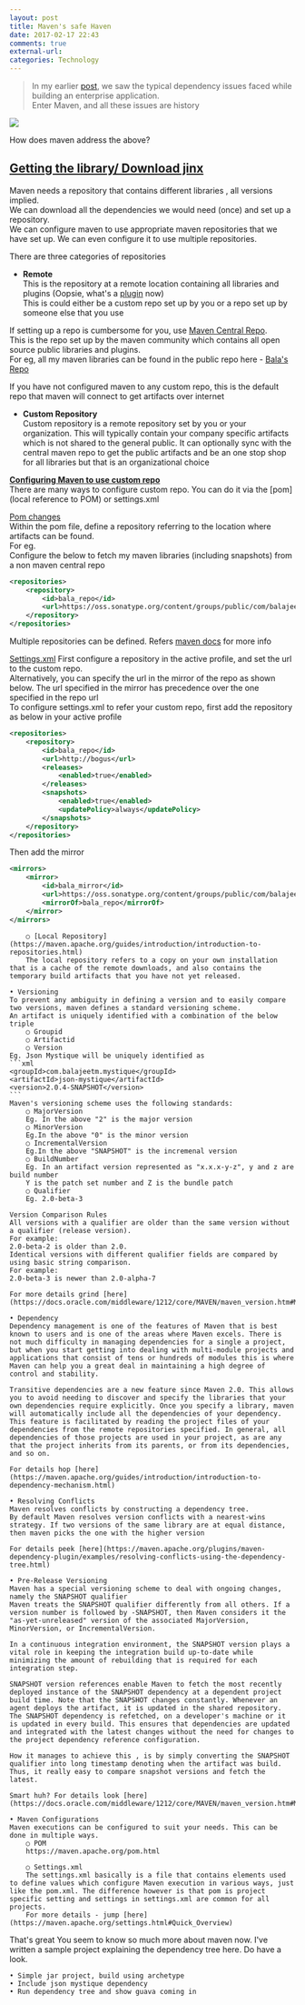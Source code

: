 ```yaml
---
layout: post
title: Maven's safe Haven
date: 2017-02-17 22:43
comments: true
external-url:
categories: Technology
---
```


>In my earlier [post](), we saw the typical dependency issues faced while building an enterprise application.<br>
>Enter Maven, and all these issues are history<br>

<img style="text-align: center" class="img-responsive" src="/assets/2017-02-17/IDontAlwaysMaven.jpg">

How does maven address the above?
## <u><b>Getting the library/ Download jinx</b></u>
Maven needs a repository that contains different libraries , all versions implied.<br>
We can download all the dependencies we would need (once) and set up a repository.<br>
We can configure maven to use appropriate maven repositories that we have set up. We can even configure it to use multiple repositories.<br>
	
There are three categories of repositories
* **Remote**<br>
This is the repository at a remote location containing all libraries and plugins (Oopsie, what's a [plugin](https://maven.apache.org/plugins/) now)<br>
This is could either be a custom repo set up by you or a repo set up by someone else that you use<br>
		
If setting up a repo is cumbersome for you, use [Maven Central Repo](http://repo1.maven.org/maven2/).<br>
This is the repo set up by the maven community which contains all open source public libraries and plugins.<br>
For eg, all my maven libraries can be found in the public repo here - [Bala's Repo](http://repo1.maven.org/maven2/com/balajeetm/)<br>
	
If you have not configured maven to any custom repo, this is the default repo that maven will connect to get artifacts over internet<br>
		
* **Custom Repository**<br>
Custom repository is a remote repository set by you or your organization. This will typically contain your company specific artifacts which is not shared to the general public. It can optionally sync with the central maven repo to get the public artifacts and be an one stop shop for all libraries but that is an organizational choice<br>

<u><b>Configuring Maven to use custom repo</b></u><br>
There are many ways to configure custom repo. You can do it via the [pom](local reference to POM) or settings.xml<br>
			
<u>Pom changes</u><br>
Within the pom file, define a repository referring to the location where artifacts can be found.<br>
For eg.<br>
Configure the below to fetch my maven libraries (including snapshots) from a non maven central repo<br>
```xml
<repositories>
	<repository>
		<id>bala_repo</id>
		<url>https://oss.sonatype.org/content/groups/public/com/balajeetm/</url>
	</repository>
</repositories>
```
			
Multiple repositories can be defined. Refers [maven docs](https://maven.apache.org/pom.html#Repositories) for more info<br>
			
<u>Settings.xml</u>
First configure a repository in the active profile, and set the url to the custom repo.<br>
Alternatively, you can specify the url in the mirror of the repo as shown below. The url specified in the mirror has precedence over the one specified in the repo url<br>
To configure settings.xml to refer your custom repo, first add the repository as below in your active profile<br>
```xml
<repositories>
	<repository>
		<id>bala_repo</id>
		<url>http://bogus</url>
		<releases>
			<enabled>true</enabled>
		</releases>
		<snapshots>
			<enabled>true</enabled>
			<updatePolicy>always</updatePolicy>
		</snapshots>
	</repository>
</repositories>
```
			
Then add the mirror
```xml
<mirrors>
	<mirror>
		<id>bala_mirror</id>
		<url>https://oss.sonatype.org/content/groups/public/com/balajeetm/</url>
		<mirrorOf>bala_repo</mirrorOf>
	</mirror>
</mirrors>
```
		○ [Local Repository](https://maven.apache.org/guides/introduction/introduction-to-repositories.html)
		The local repository refers to a copy on your own installation that is a cache of the remote downloads, and also contains the temporary build artifacts that you have not yet released.
		
	• Versioning
	To prevent any ambiguity in defining a version and to easily compare two versions, maven defines a standard versioning scheme.
	An artifact is uniquely identified with a combination of the below triple
		○ Groupid
		○ Artifactid
		○ Version
	Eg. Json Mystique will be uniquely identified as
	```xml
	<groupId>com.balajeetm.mystique</groupId>
	<artifactId>json-mystique</artifactId>
	<version>2.0.4-SNAPSHOT</version>
	```
	Maven's versioning scheme uses the following standards:
		○ MajorVersion
		Eg. In the above "2" is the major version
		○ MinorVersion
		Eg.In the above "0" is the minor version
		○ IncrementalVersion
		Eg.In the above "SNAPSHOT" is the incremenal version
		○ BuildNumber
		Eg. In an artifact version represented as "x.x.x-y-z", y and z are build number
		Y is the patch set number and Z is the bundle patch
		○ Qualifier
		Eg. 2.0-beta-3
		
	Version Comparison Rules
	All versions with a qualifier are older than the same version without a qualifier (release version).
	For example:
	2.0-beta-2 is older than 2.0.
	Identical versions with different qualifier fields are compared by using basic string comparison.
	For example:
	2.0-beta-3 is newer than 2.0-alpha-7
	
	For more details grind [here](https://docs.oracle.com/middleware/1212/core/MAVEN/maven_version.htm#MAVEN8855)
	
	• Dependency
	Dependency management is one of the features of Maven that is best known to users and is one of the areas where Maven excels. There is not much difficulty in managing dependencies for a single a project, but when you start getting into dealing with multi-module projects and applications that consist of tens or hundreds of modules this is where Maven can help you a great deal in maintaining a high degree of control and stability.
	
	Transitive dependencies are a new feature since Maven 2.0. This allows you to avoid needing to discover and specify the libraries that your own dependencies require explicitly. Once you specify a library, maven will automatically include all the dependencies of your dependency.
	This feature is facilitated by reading the project files of your dependencies from the remote repositories specified. In general, all dependencies of those projects are used in your project, as are any that the project inherits from its parents, or from its dependencies, and so on.
	
	For details hop [here](https://maven.apache.org/guides/introduction/introduction-to-dependency-mechanism.html)
	
	• Resolving Conflicts
	Maven resolves conflicts by constructing a dependency tree.
	By default Maven resolves version conflicts with a nearest-wins strategy. If two versions of the same library are at equal distance, then maven picks the one with the higher version
	
	For details peek [here](https://maven.apache.org/plugins/maven-dependency-plugin/examples/resolving-conflicts-using-the-dependency-tree.html)
	
	• Pre-Release Versioning
	Maven has a special versioning scheme to deal with ongoing changes, namely the SNAPSHOT qualifier
	Maven treats the SNAPSHOT qualifier differently from all others. If a version number is followed by -SNAPSHOT, then Maven considers it the "as-yet-unreleased" version of the associated MajorVersion, MinorVersion, or IncrementalVersion.
	
	In a continuous integration environment, the SNAPSHOT version plays a vital role in keeping the integration build up-to-date while minimizing the amount of rebuilding that is required for each integration step.
	
	SNAPSHOT version references enable Maven to fetch the most recently deployed instance of the SNAPSHOT dependency at a dependent project build time. Note that the SNAPSHOT changes constantly. Whenever an agent deploys the artifact, it is updated in the shared repository. The SNAPSHOT dependency is refetched, on a developer's machine or it is updated in every build. This ensures that dependencies are updated and integrated with the latest changes without the need for changes to the project dependency reference configuration.
	
	How it manages to achieve this , is by simply converting the SNAPSHOT qualifier into long timestamp denoting when the artifact was build. Thus, it really easy to compare snapshot versions and fetch the latest.
	
	Smart huh? For details look [here](https://docs.oracle.com/middleware/1212/core/MAVEN/maven_version.htm#MAVEN401)
	
	• Maven Configurations
	Maven executions can be configured to suit your needs. This can be done in multiple ways.
		○ POM
		https://maven.apache.org/pom.html
		
		○ Settings.xml
		The settings.xml basically is a file that contains elements used to define values which configure Maven execution in various ways, just like the pom.xml. The difference however is that pom is project specific setting and settings in settings.xml are common for all projects.
		For more details - jump [here](https://maven.apache.org/settings.html#Quick_Overview)
	

That's great
You seem to know so much more about maven now.
I've written a sample project explaining the dependency tree here. Do have a look.

	• Simple jar project, build using archetype
	• Include json mystique dependency
	• Run dependency tree and show guava coming in
